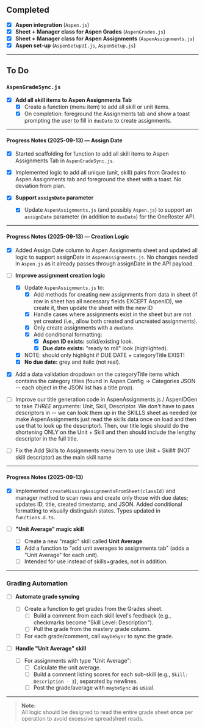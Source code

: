 ## Completed

- [x] **Aspen integration** (`Aspen.js`)
- [x] **Sheet + Manager class for Aspen Grades** (`AspenGrades.js`)
- [x] **Sheet + Manager class for Aspen Assignments** (`AspenAssignments.js`)
- [x] **Aspen set-up** (`AspenSetupUI.js`, `AspenSetup.js`)

---

## To Do

### `AspenGradeSync.js`

- [x] **Add all skill items to Aspen Assignments Tab**
  - [x] Create a function (menu item) to add all skill or unit items.
  - [x] On completion: foreground the Assignments tab and show a toast prompting the user to fill in `dueDate` to create assignments.

---

#### Progress Notes (2025-09-13) — Assign Date

- [x] Started scaffolding for function to add all skill items to Aspen Assignments Tab in `AspenGradeSync.js`.
- [x] Implemented logic to add all unique (unit, skill) pairs from Grades to Aspen Assignments tab and foreground the sheet with a toast. No deviation from plan.

- [x] **Support `assignDate` parameter**
  - [x] Update `AspenAssignments.js` (and possibly `Aspen.js`) to support an `assignDate` parameter (in addition to `dueDate`) for the OneRoster API.

---

#### Progress Notes (2025-09-13) — Creation Logic

- [x] Added Assign Date column to Aspen Assignments sheet and updated all logic to support assignDate in `AspenAssignments.js`. No changes needed in `Aspen.js` as it already passes through assignDate in the API payload.

- [ ] **Improve assignment creation logic**

  - [x] Update `AspenAssignments.js` to:
    - [x] Add methods for creating new assignments from data in sheet (if row in sheet has all necessary fields EXCEPT AspenID), we create it, then update the sheet with the new ID
    - [x] Handle cases where assignments exist in the sheet but are not yet created (i.e., allow both created and uncreated assignments).
    - [x] Only create assignments with a `dueDate`.
    - [x] Add conditional formatting:
      - [x] **Aspen ID exists:** solid/existing look.
      - [x] **Due date exists:** "ready to roll" look (highlighted).
  - [x] NOTE: should only highlight if DUE DATE + categoryTitle EXIST!
  - [x] **No due date:** grey and italic (not real).

- [x] Add a data validation dropdown on the categoryTitle items which contains the category titles (found in Aspen Config -> Categories JSON -- each object in the JSON list has a title prop).
- [ ] Improve our title generation code in AspenAssignments.js / AspenIDGen to take _THREE_ arguments: Unit, Skill, Descriptor. We don't have to pass descriptors in -- we can look them up in the SKILLS sheet as needed (or make AspenAssignments just read the skills data once on load and then use that to look up the descriptor). Then, our title logic should do the shortening ONLY on the Unit + Skill and then should include the lengthy descriptor in the full title.
- [ ] Fix the Add Skills to Assignments menu item to use Unit + Skill# (NOT skill descriptor) as the main skill name

---

#### Progress Notes (2025-09-13)

- [x] Implemented `createMissingAssignmentsFromSheet(classId)` and manager method to scan rows and create only those with due dates; updates ID, title, created timestamp, and JSON. Added conditional formatting to visually distinguish states. Types updated in `functions.d.ts`.

- [ ] **"Unit Average" magic skill**
  - [ ] Create a new "magic" skill called **Unit Average**.
  - [x] Add a function to "add unit averages to assignments tab" (adds a "Unit Average" for each unit).
  - [ ] Intended for use instead of skills+grades, not in addition.

---

### Grading Automation

- [ ] **Automate grade syncing**

  - [ ] Create a function to get grades from the Grades sheet.
    - [ ] Build a comment from each skill level's feedback (e.g., checkmarks become "Skill Level: Description").
    - [ ] Pull the grade from the mastery grade column.
  - [ ] For each grade/comment, call `maybeSync` to sync the grade.

- [ ] **Handle "Unit Average" skill**
  - [ ] For assignments with type "Unit Average":
    - [ ] Calculate the unit average.
    - [ ] Build a comment listing scores for each sub-skill (e.g., `Skill: Description - 3`), separated by newlines.
    - [ ] Post the grade/average with `maybeSync` as usual.

---

> **Note:**  
> All logic should be designed to read the entire grade sheet **once** per operation to avoid excessive spreadsheet reads.
